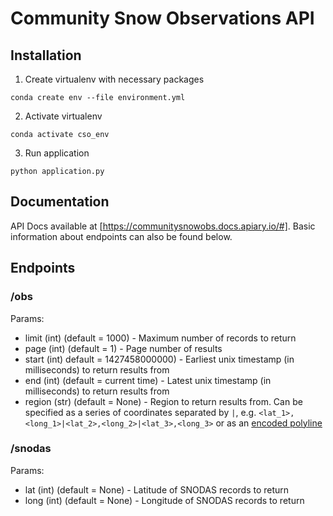 # Community Snow Observations API

## Installation

1. Create virtualenv with necessary packages
```
conda create env --file environment.yml
```

2. Activate virtualenv
```
conda activate cso_env
```

3. Run application
```
python application.py
```

## Documentation

API Docs available at [https://communitysnowobs.docs.apiary.io/#].
Basic information about endpoints can also be found below.

## Endpoints

### /obs
Params:
  - limit (int) (default = 1000) - Maximum number of records to return
  - page (int) (default = 1) - Page number of results
  - start (int) default = 1427458000000) - Earliest unix timestamp (in milliseconds) to return results from
  - end (int) (default = current time) - Latest unix timestamp (in milliseconds) to return results from
  - region (str) (default = None) - Region to return results from. Can be specified as a series of coordinates separated by `|`, e.g. `<lat_1>,<long_1>|<lat_2>,<long_2>|<lat_3>,<long_3>` or as an [encoded polyline](https://developers.google.com/maps/documentation/utilities/polylinealgorithm)

### /snodas
Params:
  - lat (int) (default = None) - Latitude of SNODAS records to return
  - long (int) (default = None) - Longitude of SNODAS records to return
